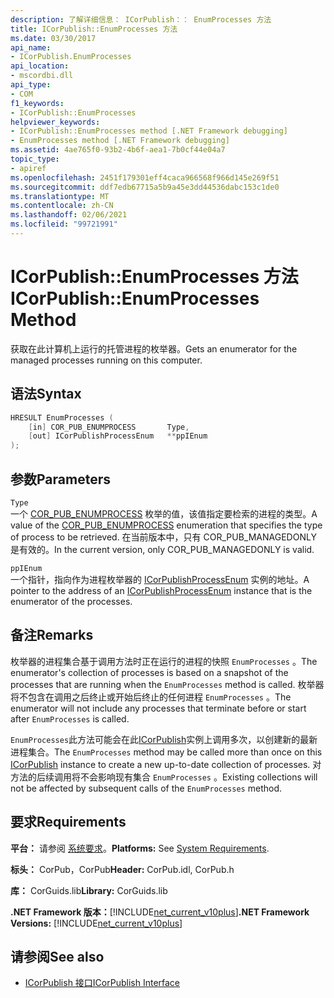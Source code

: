 ```yaml
---
description: 了解详细信息： ICorPublish：： EnumProcesses 方法
title: ICorPublish::EnumProcesses 方法
ms.date: 03/30/2017
api_name:
- ICorPublish.EnumProcesses
api_location:
- mscordbi.dll
api_type:
- COM
f1_keywords:
- ICorPublish::EnumProcesses
helpviewer_keywords:
- ICorPublish::EnumProcesses method [.NET Framework debugging]
- EnumProcesses method [.NET Framework debugging]
ms.assetid: 4ae765f0-93b2-4b6f-aea1-7b0cf44e04a7
topic_type:
- apiref
ms.openlocfilehash: 2451f179301eff4caca966568f966d145e269f51
ms.sourcegitcommit: ddf7edb67715a5b9a45e3dd44536dabc153c1de0
ms.translationtype: MT
ms.contentlocale: zh-CN
ms.lasthandoff: 02/06/2021
ms.locfileid: "99721991"
---
```

# <a name="icorpublishenumprocesses-method"></a><span data-ttu-id="4abe6-103">ICorPublish::EnumProcesses 方法</span><span class="sxs-lookup"><span data-stu-id="4abe6-103">ICorPublish::EnumProcesses Method</span></span>

<span data-ttu-id="4abe6-104">获取在此计算机上运行的托管进程的枚举器。</span><span class="sxs-lookup"><span data-stu-id="4abe6-104">Gets an enumerator for the managed processes running on this computer.</span></span>  
  
## <a name="syntax"></a><span data-ttu-id="4abe6-105">语法</span><span class="sxs-lookup"><span data-stu-id="4abe6-105">Syntax</span></span>  
  
```cpp  
HRESULT EnumProcesses (  
    [in] COR_PUB_ENUMPROCESS       Type,  
    [out] ICorPublishProcessEnum   **ppIEnum  
);  
```  
  
## <a name="parameters"></a><span data-ttu-id="4abe6-106">参数</span><span class="sxs-lookup"><span data-stu-id="4abe6-106">Parameters</span></span>  

 `Type`  
 <span data-ttu-id="4abe6-107">一个 [COR_PUB_ENUMPROCESS](cor-pub-enumprocess-enumeration.md) 枚举的值，该值指定要检索的进程的类型。</span><span class="sxs-lookup"><span data-stu-id="4abe6-107">A value of the [COR_PUB_ENUMPROCESS](cor-pub-enumprocess-enumeration.md) enumeration that specifies the type of process to be retrieved.</span></span> <span data-ttu-id="4abe6-108">在当前版本中，只有 COR_PUB_MANAGEDONLY 是有效的。</span><span class="sxs-lookup"><span data-stu-id="4abe6-108">In the current version, only COR_PUB_MANAGEDONLY is valid.</span></span>  
  
 `ppIEnum`  
 <span data-ttu-id="4abe6-109">一个指针，指向作为进程枚举器的 [ICorPublishProcessEnum](icorpublishprocessenum-interface.md) 实例的地址。</span><span class="sxs-lookup"><span data-stu-id="4abe6-109">A pointer to the address of an [ICorPublishProcessEnum](icorpublishprocessenum-interface.md) instance that is the enumerator of the processes.</span></span>  
  
## <a name="remarks"></a><span data-ttu-id="4abe6-110">备注</span><span class="sxs-lookup"><span data-stu-id="4abe6-110">Remarks</span></span>  

 <span data-ttu-id="4abe6-111">枚举器的进程集合基于调用方法时正在运行的进程的快照 `EnumProcesses` 。</span><span class="sxs-lookup"><span data-stu-id="4abe6-111">The enumerator's collection of processes is based on a snapshot of the processes that are running when the `EnumProcesses` method is called.</span></span> <span data-ttu-id="4abe6-112">枚举器将不包含在调用之后终止或开始后终止的任何进程 `EnumProcesses` 。</span><span class="sxs-lookup"><span data-stu-id="4abe6-112">The enumerator will not include any processes that terminate before or start after `EnumProcesses` is called.</span></span>  
  
 <span data-ttu-id="4abe6-113">`EnumProcesses`此方法可能会在此[ICorPublish](icorpublish-interface.md)实例上调用多次，以创建新的最新进程集合。</span><span class="sxs-lookup"><span data-stu-id="4abe6-113">The `EnumProcesses` method may be called more than once on this [ICorPublish](icorpublish-interface.md) instance to create a new up-to-date collection of processes.</span></span> <span data-ttu-id="4abe6-114">对方法的后续调用将不会影响现有集合 `EnumProcesses` 。</span><span class="sxs-lookup"><span data-stu-id="4abe6-114">Existing collections will not be affected by subsequent calls of the `EnumProcesses` method.</span></span>  
  
## <a name="requirements"></a><span data-ttu-id="4abe6-115">要求</span><span class="sxs-lookup"><span data-stu-id="4abe6-115">Requirements</span></span>  

 <span data-ttu-id="4abe6-116">**平台：** 请参阅 [系统要求](../../get-started/system-requirements.md)。</span><span class="sxs-lookup"><span data-stu-id="4abe6-116">**Platforms:** See [System Requirements](../../get-started/system-requirements.md).</span></span>  
  
 <span data-ttu-id="4abe6-117">**标头：** CorPub，CorPub</span><span class="sxs-lookup"><span data-stu-id="4abe6-117">**Header:** CorPub.idl, CorPub.h</span></span>  
  
 <span data-ttu-id="4abe6-118">**库：** CorGuids.lib</span><span class="sxs-lookup"><span data-stu-id="4abe6-118">**Library:** CorGuids.lib</span></span>  
  
 <span data-ttu-id="4abe6-119">**.NET Framework 版本：**[!INCLUDE[net_current_v10plus](../../../../includes/net-current-v10plus-md.md)]</span><span class="sxs-lookup"><span data-stu-id="4abe6-119">**.NET Framework Versions:** [!INCLUDE[net_current_v10plus](../../../../includes/net-current-v10plus-md.md)]</span></span>  
  
## <a name="see-also"></a><span data-ttu-id="4abe6-120">请参阅</span><span class="sxs-lookup"><span data-stu-id="4abe6-120">See also</span></span>

- [<span data-ttu-id="4abe6-121">ICorPublish 接口</span><span class="sxs-lookup"><span data-stu-id="4abe6-121">ICorPublish Interface</span></span>](icorpublish-interface.md)
